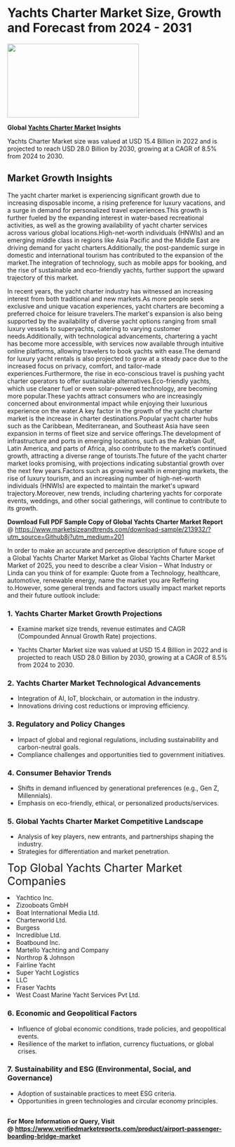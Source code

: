 <H1>Yachts Charter Market Size, Growth and Forecast from 2024 - 2031</H1><img class="aligncenter size-medium wp-image-584254" src="https://thirdeyenews.in/wp-content/uploads/2024/09/Global-Market-Research-300x168.jpeg" alt="" width="300" height="168" /><p><strong>Global&nbsp;<a href="https://www.marketsizeandtrends.com/download-sample/213932/?utm_source=Github8j?utm_medium=201">Yachts Charter Market</a> Insights</strong></p><p>Yachts Charter Market size was valued at USD 15.4 Billion in 2022 and is projected to reach USD 28.0 Billion by 2030, growing at a CAGR of 8.5% from 2024 to 2030.</p><p><h2>Market Growth Insights</h2> <p>The yacht charter market is experiencing significant growth due to increasing disposable income, a rising preference for luxury vacations, and a surge in demand for personalized travel experiences.This growth is further fueled by the expanding interest in water-based recreational activities, as well as the growing availability of yacht charter services across various global locations.High-net-worth individuals (HNWIs) and an emerging middle class in regions like Asia Pacific and the Middle East are driving demand for yacht charters.Additionally, the post-pandemic surge in domestic and international tourism has contributed to the expansion of the market.The integration of technology, such as mobile apps for booking, and the rise of sustainable and eco-friendly yachts, further support the upward trajectory of this market.</p> <p>In recent years, the yacht charter industry has witnessed an increasing interest from both traditional and new markets.As more people seek exclusive and unique vacation experiences, yacht charters are becoming a preferred choice for leisure travelers.The market's expansion is also being supported by the availability of diverse yacht options ranging from small luxury vessels to superyachts, catering to varying customer needs.Additionally, with technological advancements, chartering a yacht has become more accessible, with services now available through intuitive online platforms, allowing travelers to book yachts with ease.The demand for luxury yacht rentals is also projected to grow at a steady pace due to the increased focus on privacy, comfort, and tailor-made experiences.Furthermore, the rise in eco-conscious travel is pushing yacht charter operators to offer sustainable alternatives.Eco-friendly yachts, which use cleaner fuel or even solar-powered technology, are becoming more popular.These yachts attract consumers who are increasingly concerned about environmental impact while enjoying their luxurious experience on the water.A key factor in the growth of the yacht charter market is the increase in charter destinations.Popular yacht charter hubs such as the Caribbean, Mediterranean, and Southeast Asia have seen expansion in terms of fleet size and service offerings.The development of infrastructure and ports in emerging locations, such as the Arabian Gulf, Latin America, and parts of Africa, also contribute to the market’s continued growth, attracting a diverse range of tourists.The future of the yacht charter market looks promising, with projections indicating substantial growth over the next few years.Factors such as growing wealth in emerging markets, the rise of luxury tourism, and an increasing number of high-net-worth individuals (HNWIs) are expected to maintain the market's upward trajectory.Moreover, new trends, including chartering yachts for corporate events, weddings, and other social gatherings, will continue to contribute to its growth.</p> <p><span class=""><strong>Download Full PDF Sample Copy of Global Yachts Charter Market Report</strong> @ <a href="https://www.marketsizeandtrends.com/download-sample/213932/?utm_source=Github8j?utm_medium=201" target="_blank">https://www.marketsizeandtrends.com/download-sample/213932/?utm_source=Github8j?utm_medium=201</a></span></p><p>In order to make an accurate and perceptive description of future scope of a Global&nbsp;Yachts Charter Market Market as Global&nbsp;Yachts Charter Market Market of 2025, you need to describe a clear Vision &ndash; What Industry or Linda can you think of for example: Quote from a Technology, healthcare, automotive, renewable energy, name the market you are Reffering to.However, some general trends and factors usually impact market reports and their future outlook include:</p><h3>1.&nbsp;<strong>Yachts Charter Market Growth Projections</strong></h3><ul><li>Examine market size trends, revenue estimates and CAGR (Compounded Annual Growth Rate) projections.</li><li><p>Yachts Charter Market size was valued at USD 15.4 Billion in 2022 and is projected to reach USD 28.0 Billion by 2030, growing at a CAGR of 8.5% from 2024 to 2030.</p></li></ul><h3>2.&nbsp;<strong>Yachts Charter Market Technological Advancements</strong></h3><ul><li>Integration of AI, IoT, blockchain, or automation in the industry.</li><li>Innovations driving cost reductions or improving efficiency.</li></ul><h3>3.&nbsp;<strong>Regulatory and Policy Changes</strong></h3><ul><li>Impact of global and regional regulations, including sustainability and carbon-neutral goals.</li><li>Compliance challenges and opportunities tied to government initiatives.</li></ul><h3>4.&nbsp;<strong>Consumer Behavior Trends</strong></h3><ul><li>Shifts in demand influenced by generational preferences (e.g., Gen Z, Millennials).</li><li>Emphasis on eco-friendly, ethical, or personalized products/services.</li></ul><h3>5.&nbsp;<strong>Global Yachts Charter Market Competitive Landscape</strong></h3><ul><li>Analysis of key players, new entrants, and partnerships shaping the industry.</li><li>Strategies for differentiation and market penetration.</li></ul><p data-pm-slice="1 1 []"><span style="color: inherit; font-family: inherit; font-size: 25px;">Top Global Yachts Charter Market Companies</span></p><div class="" data-test-id=""><p><li>Yachtico Inc.</li><li> Zizooboats GmbH</li><li> Boat International Media Ltd.</li><li> Charterworld Ltd.</li><li> Burgess</li><li> Incrediblue Ltd.</li><li> Boatbound Inc.</li><li> Martello Yachting and Company</li><li> Northrop & Johnson</li><li> Fairline Yacht</li><li> Super Yacht Logistics</li><li> LLC</li><li> Fraser Yachts</li><li> West Coast Marine Yacht Services Pvt Ltd.</li></p></div><h3>6.&nbsp;<strong>Economic and Geopolitical Factors</strong></h3><ul><li>Influence of global economic conditions, trade policies, and geopolitical events.</li><li>Resilience of the market to inflation, currency fluctuations, or global crises.</li></ul><h3>7.&nbsp;<strong>Sustainability and ESG (Environmental, Social, and Governance)</strong></h3><ul><li>Adoption of sustainable practices to meet ESG criteria.</li><li>Opportunities in green technologies and circular economy principles.</li></ul><h2><strong style="font-size: 14px;">For More Information or Query, Visit @&nbsp;</strong><a style="background-color: #ffffff; font-size: 14px;" href="https://www.marketsizeandtrends.com/report/yachts-charter-market/" target="_blank">https://www.verifiedmarketreports.com/product/airport-passenger-boarding-bridge-market</a></h2>